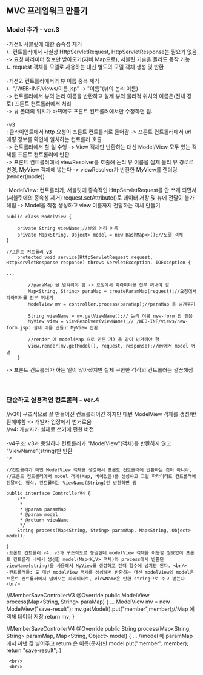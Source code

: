## MVC 프레임워크 만들기

### Model 추가 - ver.3

-개선1. 서블릿에 대한 종속성 제거 <br/>
ㄴ 컨트롤러에서 사실상 HttpServletRequest, HttpServletResponse는 필요가 없음  -> 요청 파라미터 정보만 받아오기(자바 Map으로), 서블릿 기술을 몰라도 동작 가능 <br/>
ㄴ request 객체를 모델로 사용하는 대신 별도의 모델 객체 생성 및 반환 <br/>
 <br/>
-개선2. 컨트롤러에서의 뷰 이름 중복 제거 <br/>
ㄴ "/WEB-INF/views/이름.jsp" -> "이름"(뷰의 논리 이름) <br/>
-> 컨트롤러에서 뷰의 논리 이름을 반환하고 실제 뷰의 물리적 위치의 이름은(전체 경로) 프론트 컨트롤러에서 처리 <br/>
-> 뷰 폴더의 위치가 바뀌어도 프론트 컨트롤러에서만 수정하면 됨. <br/>
 <br/>
-v3 <br/>
: 클라이언트에서 http 요청이 프론트 컨트롤러로 들어감 -> 프론트 컨트롤러에서 url 매핑 정보를 확인해 일치하는 컨트롤러 호출 <br/> 
-> 컨트롤러에서 할 일 수행 -> View 객체만 반환하는 대신 Model/View 모두 있는 객체를 프론트 컨트롤러에 반환  <br/>
-> 프론트 컨트롤러에서 viewResolver를 호출해 논리 뷰 이름을 실제 물리 뷰 경로로 변경, MyView 객체에 넣는다 -> viewResolver가 반환한 MyView를 렌더링(render(mode))  <br/>
 <br/>
-ModelView: 컨트롤러가, 서블릿에 종속적인 HttpServletRequest를 안 쓰게 되면서(서블릿에의 종속성 제거) request.setAttribute()로 데이터 저장 및 뷰에 전달이 불가해짐 ->  Model을 직접 생성하고 view 이름까지 전달하는 객체 만들기. <br/>

```
public class ModelView {

    private String viewName;//뷰의 논리 이름
    private Map<String, Object> model = new HashMap<>();//모델 객체
}
```

```
//프론트 컨트롤러 v3
    protected void service(HttpServletRequest request, HttpServletResponse response) throws ServletException, IOException {

...

        //paraMap 을 넘겨줘야 함 -> 요청에서 파라미터를 전부 꺼내야 함
        Map<String, String> paraMap = createParamMap(request);//요청에서 파라미터를 전부 꺼내기
        ModelView mv = controller.process(paraMap);//paraMap 을 넘겨주기

        String viewName = mv.getViewName();// 논리 이름 new-form 만 얻음
        MyView view = viewResolver(viewName);// /WEB-INF/views/new-form.jsp: 실제 이름 만들고 MyView 반환

        //render 에 model(Map 으로 만든 거) 을 같이 넘겨줘야 함
        view.render(mv.getModel(), request, response);//mv에서 model 꺼냄
    }
```

-> 프론트 컨트롤러가 하는 일이 많아졌지만 실제 구현한 각각의 컨트롤러는 깔끔해짐 <br/>
 <br/>
 <br/>
 
### 단순하고 실용적인 컨트롤러 - ver.4
//v3이 구조적으로 잘 만들어진 컨트롤러이긴 하지만 매번 ModelView 객체를 생성/반환해야함 -> 개발자 입장에서 번거로움 <br/>
//v4: 개발자가 실제로 쓰기에 편한 버전 <br/>
 <br/>
-v4구조: v3과 동일하나 컨트롤러가 "ModelView"(객체)를 반환하지 않고 "ViewName"(string)만 반환 <br/>
-> <br/>

```
//컨트롤러가 매번 ModelView 객체를 생성해서 프론트 컨트롤러에 반환하는 것이 아니라, 
//프론트 컨트롤러에서 model 객체(Map, 비어있음)를 생성하고 그걸 파라미터로 컨트롤러에 전달하는 형식. 컨트롤러는 ViewName(String)만 반환하면 됨

public interface ControllerV4 {
    /**
     *
     * @param paramMap
     * @param model
     * @return viewName
     */
    String process(Map<String, String> paramMap, Map<String, Object> model);

}
-프론트 컨트롤러 v4: v3과 구조적으로 동일한데 modelView 객체를 이용할 필요없이 프론트 컨트롤러 내에서 생성한 model(Map<K,V> 객체)와 process에서 반환된 viewName(string)을 사용해서 MyView를 생성하고 렌더 함수에 넘기면 된다. <br/>
-컨트롤러들: 도 매번 modelView 객체를 생성해서 반환하는 대신 modelView의 model은 프론트 컨트롤러에서 넘어오는 파라미터로, viewName은 반환 string으로 주고 받는다 <br/>
```
//MemberSaveControllerV3
    @Override
    public ModelView process(Map<String, String> paraMap) {
...
        ModelView mv = new ModelView("save-result");
        mv.getModel().put("member",member);//Map 에 객체 데이터 저장
        return mv;
    }
    
//MemberSaveControllerV4
  @Override
    public String process(Map<String, String> paramMap, Map<String, Object> model) {
...
        //model 에 paramMap 에서 꺼낸 값 넣어주고 return 은 이름(문자)만
        model.put("member", member);
        return "save-result";
    }
```
 <br/>
 <br/>
